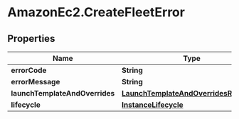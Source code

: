 # AmazonEc2.CreateFleetError

## Properties

Name | Type | Description | Notes
------------ | ------------- | ------------- | -------------
**errorCode** | **String** |  | [optional] 
**errorMessage** | **String** |  | [optional] 
**launchTemplateAndOverrides** | [**LaunchTemplateAndOverridesResponse**](LaunchTemplateAndOverridesResponse.md) |  | [optional] 
**lifecycle** | [**InstanceLifecycle**](InstanceLifecycle.md) |  | [optional] 


